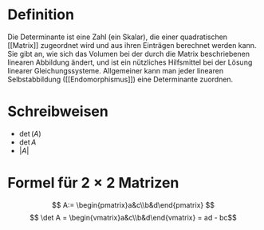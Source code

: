 # Definition
Die Determinante ist eine Zahl (ein Skalar), die einer quadratischen [[Matrix]] zugeordnet wird und aus ihren Einträgen berechnet werden kann. Sie gibt an, wie sich das Volumen bei der durch die Matrix beschriebenen linearen Abbildung ändert, und ist ein nützliches Hilfsmittel bei der Lösung linearer Gleichungssysteme. Allgemeiner kann man jeder linearen Selbstabbildung ([[Endomorphismus]]) eine Determinante zuordnen. 
# Schreibweisen
- $\det(A)$
- $\det A$
- $|A|$

# Formel für $2\times2$ Matrizen
$$ A:= \begin{pmatrix}a&c\\b&d\end{pmatrix} $$
$$ \det A = \begin{vmatrix}a&c\\b&d\end{vmatrix} = ad - bc$$
